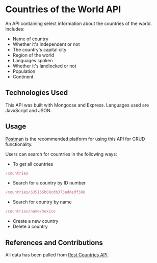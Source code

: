 # Countries of the World API

An API containing select information about the countries of the world. Includes:

- Name of country
- Whether it's independent or not
- The country's capital city
- Region of the world
- Languages spoken
- Whether it's landlocked or not
- Population
- Continent

## Technologies Used

This API was built with Mongoose and Express.
Languages used are JavaScript and JSON.

## Usage

[Postman](https://www.postman.com/) is the recommended platform for using this API for CRUD functionality.

Users can search for countries in the following ways:

- To get all countries

```js
/countries
```

- Search for a country by ID number

```js
/countries/635155b08cdb373addedf388
```

- Search for country by name

```js
/countries/name/mexico
```

- Create a new country
- Delete a country

## References and Contributions

All data has been pulled from [Rest Countries API](https://restcountries.com/).
